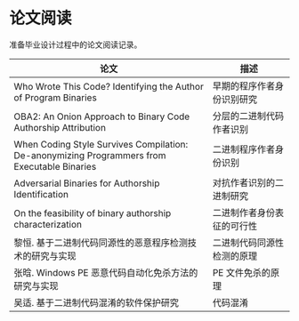 # 论文阅读

准备毕业设计过程中的论文阅读记录。

| 论文                                                                                              | 描述                       |
| ------------------------------------------------------------------------------------------------- | -------------------------- |
| Who Wrote This Code? Identifying the Author of Program Binaries                                   | 早期的程序作者身份识别研究 |
| OBA2: An Onion Approach to Binary Code Authorship Attribution                                     | 分层的二进制代码作者识别   |
| When Coding Style Survives Compilation: </br> De-anonymizing Programmers from Executable Binaries | 二进制程序作者身份识别     |
| Adversarial Binaries for Authorship Identification                                                | 对抗作者识别的二进制研究   |
| On the feasibility of binary authorship characterization                                          | 二进制作者身份表征的可行性 |
| 黎恒. 基于二进制代码同源性的恶意程序检测技术的研究与实现                                          | 二进制代码同源性检测的原理 |
| 张晗. Windows PE 恶意代码自动化免杀方法的研究与实现                                               | PE 文件免杀的原理          |
| 吴适. 基于二进制代码混淆的软件保护研究                                                            | 代码混淆                   |
